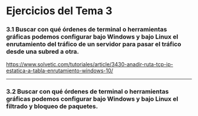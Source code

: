 # Ejercicios del Tema 3

### 3.1 Buscar con qué órdenes de terminal o herramientas gráficas podemos configurar bajo Windows y bajo Linux el enrutamiento del tráfico de un servidor para pasar el tráfico desde una subred a otra.

https://www.solvetic.com/tutoriales/article/3430-anadir-ruta-tcp-ip-estatica-a-tabla-enrutamiento-windows-10/
- - -

### 3.2 Buscar con qué órdenes de terminal o herramientas gráficas podemos configurar bajo Windows y bajo Linux el filtrado y bloqueo de paquetes.
